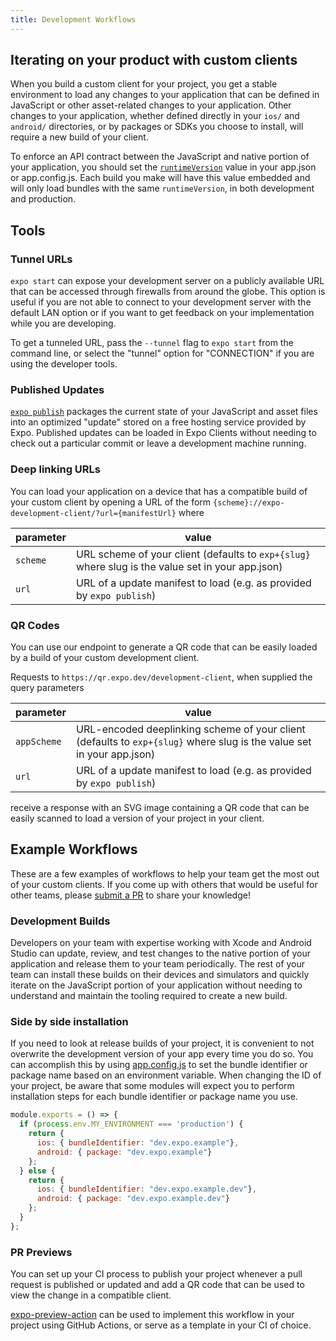 ```yaml
---
title: Development Workflows
---
```



## Iterating on your product with custom clients

When you build a custom client for your project, you get a stable environment to load any changes to your application that can be defined in JavaScript or other asset-related changes to your application. Other changes to your application, whether defined directly in your `ios/` and `android/` directories, or by packages or SDKs you choose to install, will require a new build of your client.

To enforce an API contract between the JavaScript and native portion of your application, you should set the [`runtimeVersion`](../distribution/runtime-versions.md) value in your app.json or app.config.js. Each build you make will have this value embedded and will only load bundles with the same `runtimeVersion`, in both development and production.

## Tools

### Tunnel URLs

`expo start` can expose your development server on a publicly available URL that can be accessed through firewalls from around the globe.  This option is useful if you are not able to connect to your development server with the default LAN option or if you want to get feedback on your implementation while you are developing.

To get a tunneled URL, pass the `--tunnel` flag to `expo start` from the command line, or select the "tunnel" option for "CONNECTION" if you are using the developer tools.

### Published Updates

[`expo publish`](../workflow/publishing.md) packages the current state of your JavaScript and asset files into an optimized "update" stored on a free hosting service provided by Expo.  Published updates can be loaded in Expo Clients without needing to check out a particular commit or leave a development machine running.

### Deep linking URLs

You can load your application on a device that has a compatible build of your custom client by opening a URL of the form `{scheme}://expo-development-client/?url={manifestUrl}` where

| parameter | value |
| --------------- | ----------------------- |
| `scheme`         | URL scheme of your client (defaults to `exp+{slug}` where slug is the value set in your app.json)       |
| `url`         | URL of a update manifest to load  (e.g. as provided by `expo publish`)     |


### QR Codes

You can use our endpoint to generate a QR code that can be easily loaded by a build of your custom development client.

Requests to `https://qr.expo.dev/development-client`, when supplied the query parameters

| parameter | value |
| --------------- | ----------------------- |
| `appScheme`         | URL-encoded deeplinking scheme of your client (defaults to `exp+{slug}` where slug is the value set in your app.json)       |
| `url`         | URL of a update manifest to load  (e.g. as provided by `expo publish`)     |

receive a response with an SVG image containing a QR code that can be easily scanned to load a version of your project in your client.


## Example Workflows

These are a few examples of workflows to help your team get the most out of your custom clients.  If you come up with others that would be useful for other teams, please [submit a PR](https://github.com/expo/expo/blob/master/CONTRIBUTING.md#-updating-documentation) to share your knowledge!

### Development Builds

Developers on your team with expertise working with Xcode and Android Studio can update, review, and test changes to the native portion of your application and release them to your team periodically. The rest of your team can install these builds on their devices and simulators and quickly iterate on the JavaScript portion of your application without needing to understand and maintain the tooling required to create a new build.

### Side by side installation

If you need to look at release builds of your project, it is convenient to not overwrite the development version of your app every time you do so.  You can accomplish this by using [app.config.js](../workflow/configuration.md) to set the bundle identifier or package name based on an environment variable.  When changing the ID of your project, be aware that some modules will expect you to perform installation steps for each bundle identifier or package name you use.

```js
module.exports = () => {
  if (process.env.MY_ENVIRONMENT === 'production') {
    return {
      ios: { bundleIdentifier: "dev.expo.example"},
      android: { package: "dev.expo.example"}
    };
  } else {
    return {
      ios: { bundleIdentifier: "dev.expo.example.dev"},
      android: { package: "dev.expo.example.dev"}
    };
  }
};
```

### PR Previews

You can set up your CI process to publish your project whenever a pull request is published or updated and add a QR code that can be used to view the change in a compatible client.

[expo-preview-action](https://github.com/expo/expo-preview-action) can be used to implement this workflow in your project using GitHub Actions, or serve as a template in your CI of choice.
